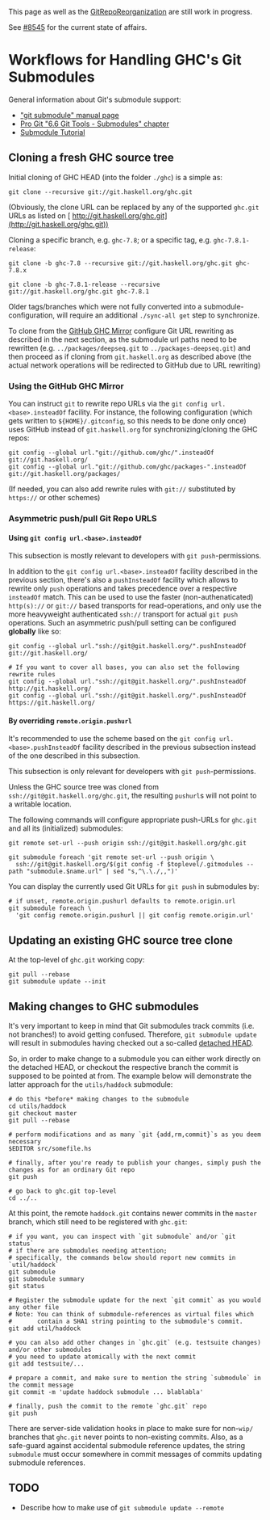 



This page as well as the [GitRepoReorganization](git-repo-reorganization) are still work in progress.



See [\#8545](https://gitlab.staging.haskell.org/ghc/ghc/issues/8545) for the current state of affairs.


# Workflows for Handling GHC's Git Submodules



General information about Git's submodule support:


- [ "git submodule" manual page](http://git-scm.com/docs/git-submodule)
- [
  Pro Git "6.6 Git Tools - Submodules" chapter](http://git-scm.com/book/en/Git-Tools-Submodules)
- [
  Submodule Tutorial](http://www.vogella.com/tutorials/Git/article.html#submodules)

## Cloning a fresh GHC source tree



Initial cloning of GHC HEAD (into the folder `./ghc`) is a simple as:


```
git clone --recursive git://git.haskell.org/ghc.git
```


(Obviously, the clone URL can be replaced by any of the supported `ghc.git` URLs as listed on [
http://git.haskell.org/ghc.git](http://git.haskell.org/ghc.git))



Cloning a specific branch, e.g. `ghc-7.8`; or a specific tag, e.g. `ghc-7.8.1-release`:


```
git clone -b ghc-7.8 --recursive git://git.haskell.org/ghc.git ghc-7.8.x
```

```
git clone -b ghc-7.8.1-release --recursive git://git.haskell.org/ghc.git ghc-7.8.1
```


Older tags/branches which were not fully converted into a submodule-configuration, will require an additional `./sync-all get` step to synchronize.



To clone from the [
GitHub GHC Mirror](http://github.com/ghc/ghc.git) configure Git URL rewriting as described in the next section, as the submodule url paths need to be rewritten (e.g. `../packages/deepseq.git` to `../packages-deepseq.git`) and then proceed as if cloning from `git.haskell.org` as described above (the actual network operations will be redirected to GitHub due to URL rewriting)


### Using the GitHub GHC Mirror



You can instruct `git` to rewrite repo URLs via the `git config url.<base>.insteadOf` facility. For instance, the following configuration (which gets written to `${HOME}/.gitconfig`, so this needs to be done only once) uses GitHub instead of `git.haskell.org` for synchronizing/cloning the GHC repos:


```
git config --global url."git://github.com/ghc/".insteadOf git://git.haskell.org/
git config --global url."git://github.com/ghc/packages-".insteadOf git://git.haskell.org/packages/
```


(If needed, you can also add rewrite rules with `git://` substituted by `https://` or other schemes)


### Asymmetric push/pull Git Repo URLS


#### Using `git config url.<base>.insteadOf`



This subsection is mostly relevant to developers with `git push`-permissions.



In addition to the `git config url.<base>.insteadOf` facility described in the previous section, there's also a `pushInsteadOf` facility which allows to rewrite only `push` operations and takes precedence over a respective `insteadOf` match. This can be used to use the faster (non-authenaticated) `http(s)://` or `git://` based transports for read-operations, and only use the more heavyweight authenticated `ssh://` transport for actual `git push` operations. Such an asymmetric push/pull setting can be configured **globally** like so:


```
git config --global url."ssh://git@git.haskell.org/".pushInsteadOf git://git.haskell.org/

# If you want to cover all bases, you can also set the following rewrite rules
git config --global url."ssh://git@git.haskell.org/".pushInsteadOf http://git.haskell.org/
git config --global url."ssh://git@git.haskell.org/".pushInsteadOf https://git.haskell.org/
```

#### By overriding `remote.origin.pushurl`



It's recommended to use the scheme based on the `git config url.<base>.pushInsteadOf` facility described in the previous subsection instead of the one described in this subsection.



This subsection is only relevant for developers with `git push`-permissions.



Unless the GHC source tree was cloned from `ssh://git@git.haskell.org/ghc.git`, the resulting `pushurl`s will not point to a writable location.



The following commands will configure appropriate push-URLs for `ghc.git` and all its (initialized) submodules:


```
git remote set-url --push origin ssh://git@git.haskell.org/ghc.git

git submodule foreach 'git remote set-url --push origin \
  ssh://git@git.haskell.org/$(git config -f $toplevel/.gitmodules --path "submodule.$name.url" | sed "s,^\.\./,,")'
```


You can display the currently used Git URLs for `git push` in submodules by:


```
# if unset, remote.origin.pushurl defaults to remote.origin.url
git submodule foreach \
  'git config remote.origin.pushurl || git config remote.origin.url'
```

## Updating an existing GHC source tree clone



At the top-level of `ghc.git` working copy:


```
git pull --rebase
git submodule update --init
```

## Making changes to GHC submodules



It's very important to keep in mind that Git submodules track commits (i.e. not branches!) to avoid getting confused. Therefore, `git submodule update` will result in submodules having checked out a so-called [
detached HEAD](http://alblue.bandlem.com/2011/08/git-tip-of-week-detached-heads.html).



So, in order to make change to a submodule you can either work directly on the detached HEAD, or checkout the respective branch the commit is supposed to be pointed at from. The example below will demonstrate the latter approach for the `utils/haddock` submodule:


```
# do this *before* making changes to the submodule
cd utils/haddock
git checkout master
git pull --rebase

# perform modifications and as many `git {add,rm,commit}`s as you deem necessary
$EDITOR src/somefile.hs

# finally, after you're ready to publish your changes, simply push the changes as for an ordinary Git repo
git push

# go back to ghc.git top-level
cd ../..
```


At this point, the remote `haddock.git` contains newer commits in the `master` branch, which still need to be registered with `ghc.git`:


```
# if you want, you can inspect with `git submodule` and/or `git status`
# if there are submodules needing attention;
# specifically, the commands below should report new commits in `util/haddock`
git submodule
git submodule summary
git status

# Register the submodule update for the next `git commit` as you would any other file
# Note: You can think of submodule-references as virtual files which 
#       contain a SHA1 string pointing to the submodule's commit.
git add util/haddock

# you can also add other changes in `ghc.git` (e.g. testsuite changes) and/or other submodules 
# you need to update atomically with the next commit
git add testsuite/...

# prepare a commit, and make sure to mention the string `submodule` in the commit message
git commit -m 'update haddock submodule ... blablabla'

# finally, push the commit to the remote `ghc.git` repo
git push
```


There are server-side validation hooks in place to make sure for non-`wip/` branches that `ghc.git` never points to non-existing commits. Also, as a safe-guard against accidental submodule reference updates, the string `submodule` must occur somewhere in commit messages of commits updating submodule references.


## TODO


- Describe how to make use of `git submodule update --remote`
